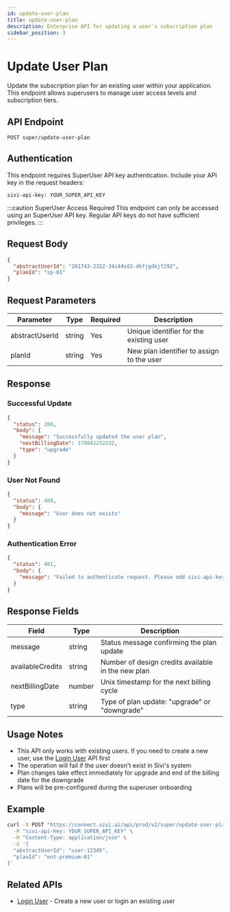 ```yaml
---
id: update-user-plan
title: update-user-plan
description: Enterprise API for updating a user's subscription plan
sidebar_position: 3
---
```


# Update User Plan

Update the subscription plan for an existing user within your application. This endpoint allows superusers to manage user access levels and subscription tiers.

## API Endpoint

```http
POST super/update-user-plan
```

## Authentication

This endpoint requires SuperUser API key authentication. Include your API key in the request headers:

```http
sivi-api-key: YOUR_SUPER_API_KEY
```

:::caution SuperUser Access Required
This endpoint can only be accessed using an SuperUser API key. Regular API keys do not have sufficient privileges.
:::

## Request Body

```json
{
  "abstractUserId": "281743-2322-34i44sd3-dkfjgdkjf292",
  "planId": "sp-01"
}
```

## Request Parameters

| Parameter | Type | Required | Description |
|-----------|------|----------|-------------|
| abstractUserId | string | Yes | Unique identifier for the existing user |
| planId | string | Yes | New plan identifier to assign to the user |

## Response

### Successful Update

```json
{
  "status": 200,
  "body": {
    "message": "Successfully updated the user plan",
    "nextBillingDate": 179842232232,
    "type": "upgrade"
  }
}
```

### User Not Found

```json
{
  "status": 400,
  "body": {
    "message": "User does not exists"
  }
}
```

### Authentication Error

```json
{
  "status": 401,
  "body": {
    "message": "Failed to authenticate request. Please add sivi-api-key header in request"
  }
}
```

## Response Fields

| Field | Type | Description |
|-------|------|-------------|
| message | string | Status message confirming the plan update |
| availableCredits | string | Number of design credits available in the new plan |
| nextBillingDate | number | Unix timestamp for the next billing cycle |
| type | string | Type of plan update: "upgrade" or "downgrade" |

## Usage Notes

- This API only works with existing users. If you need to create a new user, use the [Login User](./login-user) API first
- The operation will fail if the user doesn't exist in Sivi's system
- Plan changes take effect immediately for upgrade and end of the billing date for the downgrade
- Plans will be pre-configured during the superuser onboarding

## Example

```bash
curl -X POST "https://connect.sivi.ai/api/prod/v2/super/update-user-plan" \
  -H "sivi-api-key: YOUR_SUPER_API_KEY" \
  -H "Content-Type: application/json" \
  -d '{
  "abstractUserId": "user-12345",
  "planId": "ent-premium-01"
}'
```


## Related APIs

- [Login User](./login-user) - Create a new user or login an existing user
